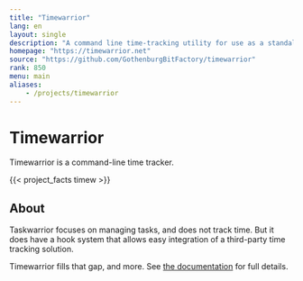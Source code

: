 ```yaml
---
title: "Timewarrior"
lang: en
layout: single
description: "A command line time-tracking utility for use as a standalone tool, or integrated with Taskwarrior."
homepage: "https://timewarrior.net"
source: "https://github.com/GothenburgBitFactory/timewarrior"
rank: 850
menu: main
aliases:
    - /projects/timewarrior
---
```

# Timewarrior
 
Timewarrior is a command-line time tracker.

{{< project_facts timew >}}

## About

Taskwarrior focuses on managing tasks, and does not track time.
But it does have a hook system that allows easy integration of a third-party time tracking solution.

Timewarrior fills that gap, and more.
See [the documentation](https://timewarrior.net/docs/) for full details.
